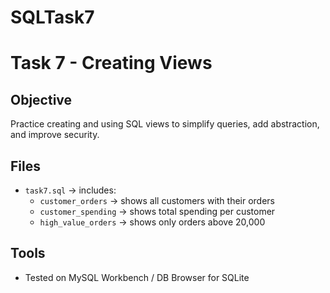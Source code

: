 # SQLTask7
# Task 7 - Creating Views

## Objective
Practice creating and using SQL views to simplify queries, add abstraction, and improve security.

## Files
- `task7.sql` → includes:
  - `customer_orders` → shows all customers with their orders
  - `customer_spending` → shows total spending per customer
  - `high_value_orders` → shows only orders above 20,000

## Tools
- Tested on MySQL Workbench / DB Browser for SQLite
